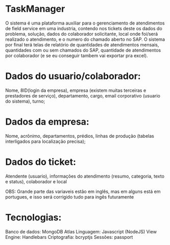# TaskManager
O sistema é uma plataforma auxiliar para o gerenciamento de atendimentos de field service em uma industria, contendo nos tickets deste os dados do problema, solução, dados do colaborador solicitante, local onde foi/será realizado o atendimento, e o numero do chamado aberto no SAP.
O sistema por final terá telas de relatório de quantidades de atendimentos mensais, quantidades com ou sem chamados do SAP, quantidade de atendimentos por colaborador (e se eu conseguir tambem vai exportar pra excel).

# Dados do usuario/colaborador: 
Nome, 8ID(login da empresa), empresa (existem muitas terceiras e prestadores de serviço), departamento, cargo, email corporativo (usuario do sistema), turno;

# Dados da empresa: 
Nome, acrônimo, departamentos, prédios, linhas de produção (tabelas interligados para localização precisa);

# Dados do ticket:
Atendente (usuario), informações do atendimento (resumo, categoria, texto e status), colaborador e local


OBS: Grande parte das variaveis estão em inglês, mas em alguns está em portugues, e isso será corrigido tudo para ingês futuramente


# Tecnologias:
Banco de dados: MongoDB Atlas
Linguagem: Javascript (NodeJS)
View Engine: Handlebars
Criptografia: bcryptjs
Sessões: passport